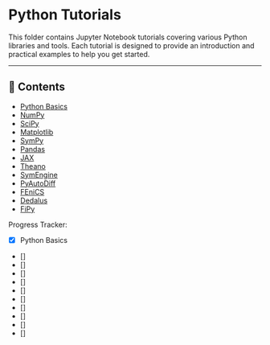 # Python Tutorials

This folder contains Jupyter Notebook tutorials covering various Python libraries and tools. Each tutorial is designed to provide an introduction and practical examples to help you get started.

---

## 📖 Contents
- [Python Basics](Python_Basics.ipynb)
- [NumPy](NumPy.ipynb)
- [SciPy](SciPy.ipynb)
- [Matplotlib](Matplotlib.ipynb)
- [SymPy](SymPy.ipynb)
- [Pandas](Pandas.ipynb)
- [JAX](JAX.ipynb)
- [Theano](Theano.ipynb)
- [SymEngine](SymEngine.ipynb)
- [PyAutoDiff](PyAutoDiff.ipynb)
- [FEniCS](FEniCS.ipynb)
- [Dedalus](Dedalus.ipynb)
- [FiPy](FiPy.ipynb)

Progress Tracker:

- [x] Python Basics
- []
- []
- []
- []
- []
- []
- []
- []
- []
- []

